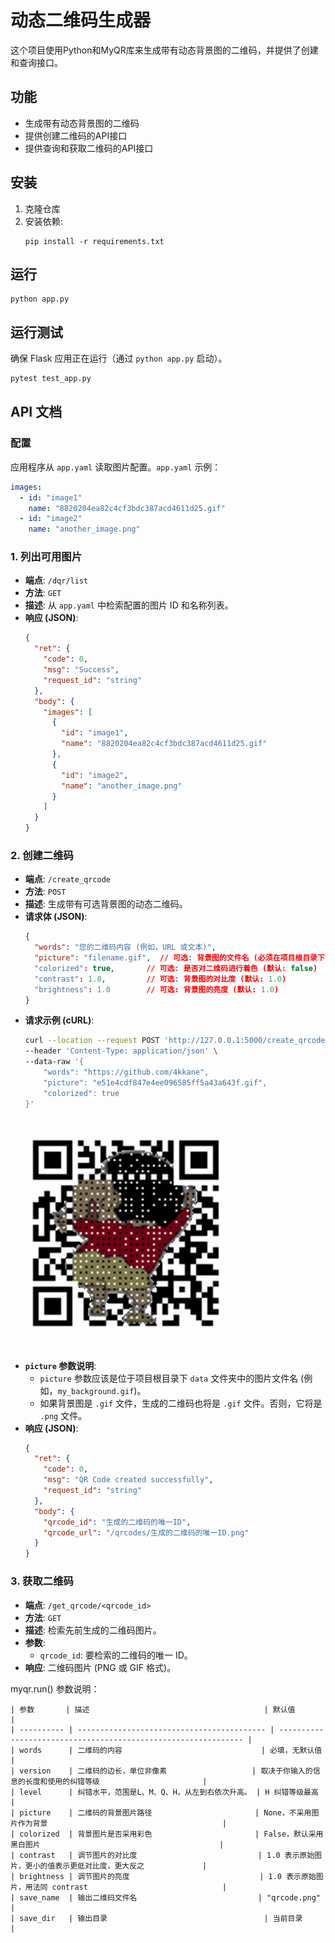 # 动态二维码生成器

这个项目使用Python和MyQR库来生成带有动态背景图的二维码，并提供了创建和查询接口。

## 功能

- 生成带有动态背景图的二维码
- 提供创建二维码的API接口
- 提供查询和获取二维码的API接口

## 安装

1. 克隆仓库
2. 安装依赖:
   ```
   pip install -r requirements.txt
   ```

## 运行

```
python app.py
```

## 运行测试

确保 Flask 应用正在运行（通过 `python app.py` 启动）。

```bash
pytest test_app.py
```

## API 文档

### 配置

应用程序从 `app.yaml` 读取图片配置。`app.yaml` 示例：

```yaml
images:
  - id: "image1"
    name: "8820204ea82c4cf3bdc387acd4611d25.gif"
  - id: "image2"
    name: "another_image.png"
```

### 1. 列出可用图片

- **端点**: `/dqr/list`
- **方法**: `GET`
- **描述**: 从 `app.yaml` 中检索配置的图片 ID 和名称列表。
- **响应 (JSON)**:
  ```json
  {
    "ret": {
      "code": 0,
      "msg": "Success",
      "request_id": "string"
    },
    "body": {
      "images": [
        {
          "id": "image1",
          "name": "8820204ea82c4cf3bdc387acd4611d25.gif"
        },
        {
          "id": "image2",
          "name": "another_image.png"
        }
      ]
    }
  }
  ```

### 2. 创建二维码

- **端点**: `/create_qrcode`
- **方法**: `POST`
- **描述**: 生成带有可选背景图的动态二维码。
- **请求体 (JSON)**:
  ```json
  {
    "words": "您的二维码内容 (例如，URL 或文本)",
    "picture": "filename.gif",  // 可选: 背景图的文件名 (必须在项目根目录下的 'data' 文件夹中)
    "colorized": true,       // 可选: 是否对二维码进行着色 (默认: false)
    "contrast": 1.0,         // 可选: 背景图的对比度 (默认: 1.0)
    "brightness": 1.0        // 可选: 背景图的亮度 (默认: 1.0)
  }
  ```
- **请求示例 (cURL)**:
  ```bash
  curl --location --request POST 'http://127.0.0.1:5000/create_qrcode' \
  --header 'Content-Type: application/json' \
  --data-raw '{
      "words": "https://github.com/4kkane",
      "picture": "e51e4cdf847e4ee096585ff5a43a643f.gif",
      "colorized": true
  }'
  ```

![示例二维码](qrcodes/68317b54-4292-4b80-85c5-fb1ac73602d0.gif)

- **`picture` 参数说明**:
  - `picture` 参数应该是位于项目根目录下 `data` 文件夹中的图片文件名 (例如，`my_background.gif`)。
  - 如果背景图是 `.gif` 文件，生成的二维码也将是 `.gif` 文件。否则，它将是 `.png` 文件。
- **响应 (JSON)**:
  ```json
  {
    "ret": {
      "code": 0,
      "msg": "QR Code created successfully",
      "request_id": "string"
    },
    "body": {
      "qrcode_id": "生成的二维码的唯一ID",
      "qrcode_url": "/qrcodes/生成的二维码的唯一ID.png"
    }
  }
  ```



### 3. 获取二维码

- **端点**: `/get_qrcode/<qrcode_id>`
- **方法**: `GET`
- **描述**: 检索先前生成的二维码图片。
- **参数**:
  - `qrcode_id`: 要检索的二维码的唯一 ID。
- **响应**: 二维码图片 (PNG 或 GIF 格式)。

myqr.run() 参数说明：
```
| 参数       | 描述                                       | 默认值                                                         |
| ---------- | ------------------------------------------ | -------------------------------------------------------------- |
| words      | 二维码的内容                               | 必填，无默认值                                                 |
| version    | 二维码的边长，单位非像素                   | 取决于你输入的信息的长度和使用的纠错等级                       |
| level      | 纠错水平，范围是L、M、Q、H，从左到右依次升高。 | H 纠错等级最高                                                 |
| picture    | 二维码的背景图片路径                       | None，不采用图片作为背景                                       |
| colorized  | 背景图片是否采用彩色                       | False，默认采用黑白图片                                        |
| contrast   | 调节图片的对比度                           | 1.0 表示原始图片，更小的值表示更低对比度，更大反之             |
| brightness | 调节图片的亮度                             | 1.0 表示原始图片，用法同 contrast                              |
| save_name  | 输出二维码文件名                           | "qrcode.png"                                                   |
| save_dir   | 输出目录                                   | 当前目录                                                       |
```